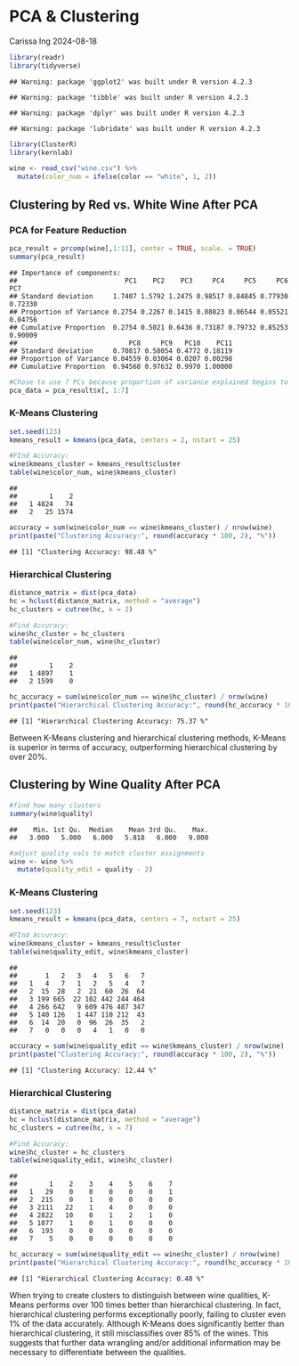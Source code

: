 PCA & Clustering
================
Carissa Ing
2024-08-18

``` r
library(readr)
library(tidyverse)
```

    ## Warning: package 'ggplot2' was built under R version 4.2.3

    ## Warning: package 'tibble' was built under R version 4.2.3

    ## Warning: package 'dplyr' was built under R version 4.2.3

    ## Warning: package 'lubridate' was built under R version 4.2.3

``` r
library(ClusterR)
library(kernlab)
```

``` r
wine <- read_csv("wine.csv") %>% 
  mutate(color_num = ifelse(color == "white", 1, 2))
```

## Clustering by Red vs. White Wine After PCA

### PCA for Feature Reduction

``` r
pca_result = prcomp(wine[,1:11], center = TRUE, scale. = TRUE)
summary(pca_result)
```

    ## Importance of components:
    ##                           PC1    PC2    PC3     PC4     PC5     PC6     PC7
    ## Standard deviation     1.7407 1.5792 1.2475 0.98517 0.84845 0.77930 0.72330
    ## Proportion of Variance 0.2754 0.2267 0.1415 0.08823 0.06544 0.05521 0.04756
    ## Cumulative Proportion  0.2754 0.5021 0.6436 0.73187 0.79732 0.85253 0.90009
    ##                            PC8     PC9   PC10    PC11
    ## Standard deviation     0.70817 0.58054 0.4772 0.18119
    ## Proportion of Variance 0.04559 0.03064 0.0207 0.00298
    ## Cumulative Proportion  0.94568 0.97632 0.9970 1.00000

``` r
#Chose to use 7 PCs because proportion of variance explained begins to flatten
pca_data = pca_result$x[, 1:7]
```

### K-Means Clustering

``` r
set.seed(123)
kmeans_result = kmeans(pca_data, centers = 2, nstart = 25)

#FInd Accuracy:
wine$kmeans_cluster = kmeans_result$cluster
table(wine$color_num, wine$kmeans_cluster)
```

    ##    
    ##        1    2
    ##   1 4824   74
    ##   2   25 1574

``` r
accuracy = sum(wine$color_num == wine$kmeans_cluster) / nrow(wine)
print(paste("Clustering Accuracy:", round(accuracy * 100, 2), "%"))
```

    ## [1] "Clustering Accuracy: 98.48 %"

### Hierarchical Clustering

``` r
distance_matrix = dist(pca_data)
hc = hclust(distance_matrix, method = "average")
hc_clusters = cutree(hc, k = 2)

#Find Accuracy:
wine$hc_cluster = hc_clusters
table(wine$color_num, wine$hc_cluster)
```

    ##    
    ##        1    2
    ##   1 4897    1
    ##   2 1599    0

``` r
hc_accuracy = sum(wine$color_num == wine$hc_cluster) / nrow(wine)
print(paste("Hierarchical Clustering Accuracy:", round(hc_accuracy * 100, 2), "%"))
```

    ## [1] "Hierarchical Clustering Accuracy: 75.37 %"

Between K-Means clustering and hierarchical clustering methods, K-Means
is superior in terms of accuracy, outperforming hierarchical clustering
by over 20%.

## Clustering by Wine Quality After PCA

``` r
#find how many clusters
summary(wine$quality)
```

    ##    Min. 1st Qu.  Median    Mean 3rd Qu.    Max. 
    ##   3.000   5.000   6.000   5.818   6.000   9.000

``` r
#adjust quality vals to match cluster assignments
wine <- wine %>% 
  mutate(quality_edit = quality - 2)
```

### K-Means Clustering

``` r
set.seed(123)
kmeans_result = kmeans(pca_data, centers = 7, nstart = 25)

#FInd Accuracy:
wine$kmeans_cluster = kmeans_result$cluster
table(wine$quality_edit, wine$kmeans_cluster)
```

    ##    
    ##       1   2   3   4   5   6   7
    ##   1   4   7   1   2   5   4   7
    ##   2  15  28   2  21  60  26  64
    ##   3 199 665  22 102 442 244 464
    ##   4 266 642   9 609 476 487 347
    ##   5 140 126   1 447 110 212  43
    ##   6  14  20   0  96  26  35   2
    ##   7   0   0   0   4   1   0   0

``` r
accuracy = sum(wine$quality_edit == wine$kmeans_cluster) / nrow(wine)
print(paste("Clustering Accuracy:", round(accuracy * 100, 2), "%"))
```

    ## [1] "Clustering Accuracy: 12.44 %"

### Hierarchical Clustering

``` r
distance_matrix = dist(pca_data)
hc = hclust(distance_matrix, method = "average")
hc_clusters = cutree(hc, k = 7)

#Find Accuracy:
wine$hc_cluster = hc_clusters
table(wine$quality_edit, wine$hc_cluster)
```

    ##    
    ##        1    2    3    4    5    6    7
    ##   1   29    0    0    0    0    0    1
    ##   2  215    0    1    0    0    0    0
    ##   3 2111   22    1    4    0    0    0
    ##   4 2822   10    0    1    2    1    0
    ##   5 1077    1    0    1    0    0    0
    ##   6  193    0    0    0    0    0    0
    ##   7    5    0    0    0    0    0    0

``` r
hc_accuracy = sum(wine$quality_edit == wine$hc_cluster) / nrow(wine)
print(paste("Hierarchical Clustering Accuracy:", round(hc_accuracy * 100, 2), "%"))
```

    ## [1] "Hierarchical Clustering Accuracy: 0.48 %"

When trying to create clusters to distinguish between wine qualities,
K-Means performs over 100 times better than hierarchical clustering. In
fact, hierarchical clustering performs exceptionally poorly, failing to
cluster even 1% of the data accurately. Although K-Means does
significantly better than hierarchical clustering, it still
misclassifies over 85% of the wines. This suggests that further data
wrangling and/or additional information may be necessary to
differentiate between the qualities.
